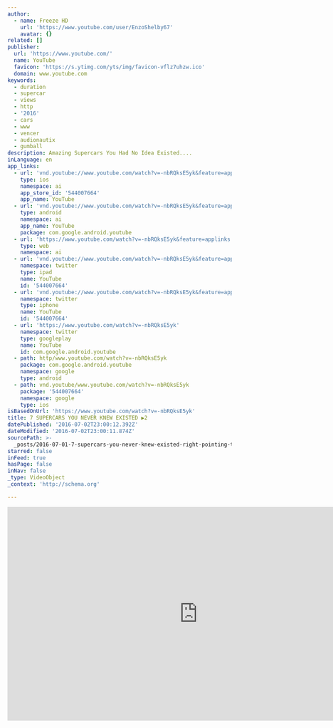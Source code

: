 ```yaml
---
author:
  - name: Freeze HD
    url: 'https://www.youtube.com/user/EnzoShelby67'
    avatar: {}
related: []
publisher:
  url: 'https://www.youtube.com/'
  name: YouTube
  favicon: 'https://s.ytimg.com/yts/img/favicon-vflz7uhzw.ico'
  domain: www.youtube.com
keywords:
  - duration
  - supercar
  - views
  - http
  - '2016'
  - cars
  - www
  - vencer
  - audionautix
  - gumball
description: Amazing Supercars You Had No Idea Existed....
inLanguage: en
app_links:
  - url: 'vnd.youtube://www.youtube.com/watch?v=-nbRQksE5yk&feature=applinks'
    type: ios
    namespace: ai
    app_store_id: '544007664'
    app_name: YouTube
  - url: 'vnd.youtube://www.youtube.com/watch?v=-nbRQksE5yk&feature=applinks'
    type: android
    namespace: ai
    app_name: YouTube
    package: com.google.android.youtube
  - url: 'https://www.youtube.com/watch?v=-nbRQksE5yk&feature=applinks'
    type: web
    namespace: ai
  - url: 'vnd.youtube://www.youtube.com/watch?v=-nbRQksE5yk&feature=applinks'
    namespace: twitter
    type: ipad
    name: YouTube
    id: '544007664'
  - url: 'vnd.youtube://www.youtube.com/watch?v=-nbRQksE5yk&feature=applinks'
    namespace: twitter
    type: iphone
    name: YouTube
    id: '544007664'
  - url: 'https://www.youtube.com/watch?v=-nbRQksE5yk'
    namespace: twitter
    type: googleplay
    name: YouTube
    id: com.google.android.youtube
  - path: http/www.youtube.com/watch?v=-nbRQksE5yk
    package: com.google.android.youtube
    namespace: google
    type: android
  - path: vnd.youtube/www.youtube.com/watch?v=-nbRQksE5yk
    package: '544007664'
    namespace: google
    type: ios
isBasedOnUrl: 'https://www.youtube.com/watch?v=-nbRQksE5yk'
title: 7 SUPERCARS YOU NEVER KNEW EXISTED ▶2
datePublished: '2016-07-02T23:00:12.392Z'
dateModified: '2016-07-02T23:00:11.874Z'
sourcePath: >-
  _posts/2016-07-01-7-supercars-you-never-knew-existed-right-pointing-triangle2.md
starred: false
inFeed: true
hasPage: false
inNav: false
_type: VideoObject
_context: 'http://schema.org'

---
```

<iframe src="https://cdn.embedly.com/widgets/media.html?src=https%3A%2F%2Fwww.youtube.com%2Fembed%2F-nbRQksE5yk%3Ffeature%3Doembed&amp;url=http%3A%2F%2Fwww.youtube.com%2Fwatch%3Fv%3D-nbRQksE5yk&amp;image=https%3A%2F%2Fi.ytimg.com%2Fvi%2F-nbRQksE5yk%2Fhqdefault.jpg&amp;key=b7d04c9b404c499eba89ee7072e1c4f7&amp;type=text%2Fhtml&amp;schema=youtube" width="854" height="480" scrolling="no" frameborder="0" allowfullscreen="" style=""></iframe>